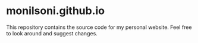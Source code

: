 # monilsoni.github.io

This repository contains the source code for my personal website. Feel free to look around and suggest changes.
